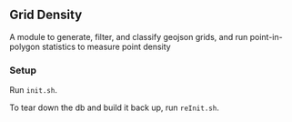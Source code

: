 ## Grid Density

A module to generate, filter, and classify geojson grids, and run point-in-polygon statistics to measure point density

### Setup

Run `init.sh`.

To tear down the db and build it back up, run `reInit.sh`.

